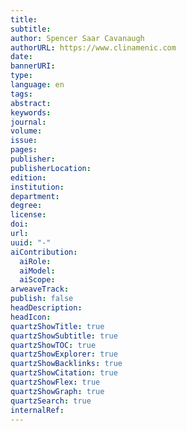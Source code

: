 ```yaml
---
title: 
subtitle: 
author: Spencer Saar Cavanaugh
authorURL: https://www.clinamenic.com
date: 
bannerURI: 
type: 
language: en
tags: 
abstract: 
keywords: 
journal: 
volume: 
issue: 
pages: 
publisher: 
publisherLocation: 
edition: 
institution: 
department: 
degree: 
license: 
doi: 
url: 
uuid: "-"
aiContribution:
  aiRole: 
  aiModel: 
  aiScope: 
arweaveTrack: 
publish: false
headDescription: 
headIcon: 
quartzShowTitle: true
quartzShowSubtitle: true
quartzShowTOC: true
quartzShowExplorer: true
quartzShowBacklinks: true
quartzShowCitation: true
quartzShowFlex: true
quartzShowGraph: true
quartzSearch: true
internalRef:
---
```

